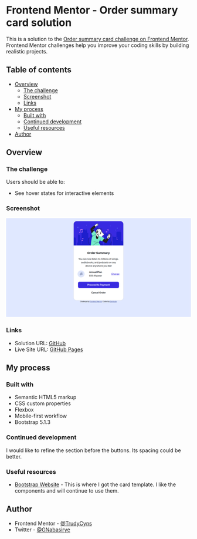 # Frontend Mentor - Order summary card solution

This is a solution to the [Order summary card challenge on Frontend Mentor](https://www.frontendmentor.io/challenges/order-summary-component-QlPmajDUj). Frontend Mentor challenges help you improve your coding skills by building realistic projects.

## Table of contents

- [Overview](#overview)
  - [The challenge](#the-challenge)
  - [Screenshot](#screenshot)
  - [Links](#links)
- [My process](#my-process)
  - [Built with](#built-with)
  - [Continued development](#continued-development)
  - [Useful resources](#useful-resources)
- [Author](#author)

## Overview

### The challenge

Users should be able to:

- See hover states for interactive elements

### Screenshot

![Solution Screenshot](./screenshot.png)

### Links

- Solution URL: [GitHub](https://github.com/TrudyCyns/Order-Summary-Component)
- Live Site URL: [GitHub Pages](https://trudycyns.github.io/Order-Summary-Component/)

## My process

### Built with

- Semantic HTML5 markup
- CSS custom properties
- Flexbox
- Mobile-first workflow
- Bootstrap 5.1.3

### Continued development

I would like to refine the section before the buttons. Its spacing could be better.

### Useful resources

- [Bootstrap Website](https://getbootstrap.com/docs/5.1/components/card/) - This is where I got the card template. I like the components and will continue to use them.

## Author

- Frontend Mentor - [@TrudyCyns](https://www.frontendmentor.io/profile/TrudyCyns)
- Twitter - [@GNabasirye](https://www.twitter.com/GNabasirye)
